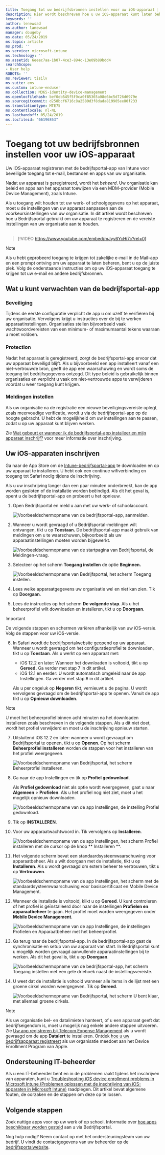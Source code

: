 ```yaml
---
title: Toegang tot uw bedrijfsbronnen instellen voor uw iOS-apparaat | Microsoft Docs
description: Hier wordt beschreven hoe u uw iOS-apparaat kunt laten beheren door Intune
keywords: ''
author: lenewsad
ms.author: lanewsad
manager: dougeby
ms.date: 05/24/2019
ms.topic: article
ms.prod: ''
ms.service: microsoft-intune
ms.technology: ''
ms.assetid: 6eeec7aa-1b07-4ce3-894c-13e09b89bdd4
searchScope:
- User help
ROBOTS: ''
ms.reviewer: tisilv
ms.suite: ems
ms.custom: intune-enduser
ms.collection: M365-identity-device-management
ms.openlocfilehash: bef0eb545f5f0ca0f85365a08e6bc5d726d6979e
ms.sourcegitcommit: d258bcf6716c8a2589d3f8dada819905ee80f233
ms.translationtype: MTE75
ms.contentlocale: nl-NL
ms.lasthandoff: 05/24/2019
ms.locfileid: "66196863"
---
```

# <a name="set-up-ios-device-access-to-your-company-resources"></a>Toegang tot uw bedrijfsbronnen instellen voor uw iOS-apparaat  

Uw iOS-apparaat registreren met de bedrijfsportal-app van Intune voor beveiligde toegang tot e-mail, bestanden en apps van uw organisatie.

Nadat uw apparaat is geregistreerd, wordt het *beheerd*. Uw organisatie kan beleid en apps aan het apparaat toewijzen via een MDM-provider (Mobile Device Management), zoals Intune.  

Als u toegang wilt houden tot uw werk- of schoolgegevens op het apparaat, moet u de instellingen van uw apparaat aanpassen aan de voorkeursinstellingen van uw organisatie. In dit artikel wordt beschreven hoe u Bedrijfsportal gebruikt om uw apparaat te registreren en de vereiste instellingen van uw organisatie aan te houden.  
</br>
> [!VIDEO https://www.youtube.com/embed/mJyv6YcHi7c?rel=0]

> [!NOTE]
> Als u hebt geprobeerd toegang te krijgen tot zakelijke e-mail in de Mail-app en een prompt ontving om uw apparaat te laten beheren, bent u op de juiste plek. Volg de onderstaande instructies om op uw iOS-apparaat toegang te krijgen tot uw e-mail en andere bedrijfsbronnen.  

## <a name="what-to-expect-from-the-company-portal-app"></a>Wat u kunt verwachten van de bedrijfsportal-app  

### <a name="security"></a>Beveiliging  
Tijdens de eerste configuratie verplicht de app u om uzelf te verifiëren bij uw organisatie. Vervolgens krijgt u instructies over de bij te werken apparaatinstellingen. Organisaties stellen bijvoorbeeld vaak wachtwoordvereisten van een minimum- of maximumaantal tekens waaraan u moet voldoen.

### <a name="protection"></a>Protection  
Nadat het apparaat is geregistreerd, zorgt de bedrijfsportal-app ervoor dat uw apparaat beveiligd blijft. Als u bijvoorbeeld een app installeert vanaf een niet-vertrouwde bron, geeft de app een waarschuwing en wordt soms de toegang tot bedrijfsgegevens ontzegd. Dit type beleid is gebruikelijk binnen organisaties en verplicht u vaak om niet-vertrouwde apps te verwijderen voordat u weer toegang kunt krijgen.  

### <a name="setting-notifications"></a>Meldingen instellen  
Als uw organisatie na de registratie een nieuwe beveiligingsvereiste oplegt, zoals meervoudige verificatie, wordt u via de bedrijfsportal-app op de hoogte gebracht. U hebt de mogelijkheid om uw instellingen aan te passen, zodat u op uw apparaat kunt blijven werken.  

Zie [Wat gebeurt er wanneer ik de bedrijfsportal-app installeer en mijn apparaat inschrijf?](https://docs.microsoft.com//intune-user-help/what-happens-if-you-install-the-company-portal-app-and-enroll-your-device-in-intune-ios) voor meer informatie over inschrijving.  

## <a name="enroll-your-ios-device"></a>Uw iOS-apparaten inschrijven  

Ga naar de App Store om de [Intune-bedrijfsportal-app](install-and-sign-in-to-the-intune-company-portal-app-ios.md) te downloaden en op uw apparaat te installeren. U hebt ook een continue wifiverbinding en toegang tot Safari nodig tijdens de inschrijving. 

Als u uw inschrijving langer dan een paar minuten onderbreekt, kan de app worden gesloten of de installatie worden beëindigd. Als dit het geval is, opent u de bedrijfsportal-app en probeert u het opnieuw.  

1. Open Bedrijfsportal en meld u aan met uw werk- of schoolaccount. 

    ![Voorbeeldschermopname van de bedrijfsportal-app, aanmelden.](./media/ios-01-cp-enroll-1903.PNG)  

2. Wanneer u wordt gevraagd of u Bedrijfsportal-meldingen wilt ontvangen, tikt u op **Toestaan.** De bedrijfsportal-app maakt gebruik van meldingen om u te waarschuwen, bijvoorbeeld als uw apparaatinstellingen moeten worden bijgewerkt. 

    ![Voorbeeldschermopname van de startpagina van Bedrijfsportal, de Meldingen-vraag.](./media/ios-04-cp-enroll-1903.PNG)  

3. Selecteer op het scherm **Toegang instellen** de optie **Beginnen.**  

     ![Voorbeeldschermopname van Bedrijfsportal, het scherm Toegang instellen.](./media/ios-05-cp-enroll-1903.PNG)  

4. Lees welke apparaatgegevens uw organisatie wel en niet kan zien. Tik op **Doorgaan**.  

5. Lees de instructies op het scherm **De volgende stap**. Als u het beheerprofiel wilt downloaden en installeren, tikt u op **Doorgaan**.  

 > [!IMPORTANT]
> De volgende stappen en schermen variëren afhankelijk van uw iOS-versie. Volg de stappen voor uw iOS-versie. 

6. In Safari wordt de bedrijfsportalwebsite geopend op uw apparaat. Wanneer u wordt gevraagd om het configuratieprofiel te downloaden, tikt u op **Toestaan**. Als u werkt op een apparaat met:  
    * iOS 12.2 en later: Wanneer het downloaden is voltooid, tikt u op **Gereed.** Ga verder met stap 7 in dit artikel.
    * iOS 12.1 en eerder: U wordt automatisch omgeleid naar de app Instellingen. Ga verder met stap 8 in dit artikel.  
 
    Als u per ongeluk op **Negeren** tikt, vernieuwt u de pagina. U wordt vervolgens gevraagd om de bedrijfsportal-app te openen. Vanuit de app tikt u op **Opnieuw downloaden**.

  > [!NOTE]
  > U moet het beheerprofiel binnen acht minuten na het downloaden installeren zoals beschreven in de volgende stappen. Als u dit niet doet, wordt het profiel verwijderd en moet u de inschrijving opnieuw starten.  

7. Uitsluitend iOS 12.2 en later: wanneer u wordt gevraagd om Bedrijfsportal te openen, tikt u op **Openen**. Op het scherm **Beheerprofiel installeren** worden de stappen voor het installeren van het profiel weergegeven.

    ![Voorbeeldschermopname van Bedrijfsportal, het scherm Beheerprofiel installeren.](./media/ios-1904-settings-icon.PNG)  

8. Ga naar de app Instellingen en tik op **Profiel gedownload**.  

    Als **Profiel gedownload** niet als optie wordt weergegeven, gaat u naar **Algemeen** > **Profielen**. Als u het profiel nog niet ziet, moet u het mogelijk opnieuw downloaden.  

    ![Voorbeeldschermopname van de app Instellingen, de instelling Profiel gedownload.](./media/ios-1904-settings-badge.PNG)  

9. Tik op **INSTALLEREN**.  
    
10. Voor uw apparaatwachtwoord in. Tik vervolgens op **Installeren**.    

    ![Voorbeeldschermopname van de app Instellingen, het scherm Profiel installeren met de cursor op de knop ** Installeren **.](./media/ios-1904-password-install.PNG)  


11. Het volgende scherm bevat een standaardsysteemwaarschuwing voor apparaatbeheer. Als u wilt doorgaan met de installatie, tikt u op **Installeren**. Als u wordt gevraagd om extern beheer te vertrouwen, tikt u op **Vertrouwen**.  

    ![Voorbeeldschermopname van de app Instellingen, het scherm met de standaardsysteemwaarschuwing voor basiscertificaat en Mobile Device Management.](./media/ios-15-cp-enroll-1903.PNG)  

12. Wanneer de installatie is voltooid, klikt u op **Gereed**. U kunt controleren of het profiel is geïnstalleerd door naar de instellingen **Profielen en apparaatbeheer** te gaan. Het profiel moet worden weergegeven onder **Mobile Device Management**.   

    ![Voorbeeldschermopname van de app Instellingen, de instellingen Profielen en Apparaatbeheer met het beheerprofiel.](./media/ios-00-cp-enroll-1903.PNG)  

13. Ga terug naar de bedrijfsportal-app. In de bedrijfsportal-app gaat de synchronisatie en setup van uw apparaat van start. In Bedrijfsportal kunt u mogelijk worden gevraagd aanvullende apparaatinstellingen bij te werken. Als dit het geval is, tikt u op **Doorgaan**.  

    ![Voorbeeldschermopname van de bedrijfsportal-app, het scherm Toegang instellen met een gele driehoek naast de instellingsvereiste.](./media/ios-12-cp-enroll-1903.PNG)  

14. U weet dat de installatie is voltooid wanneer alle items in de lijst met een groene cirkel worden weergegeven. Tik op **Gereed**.   
    
    ![Voorbeeldschermopname van Bedrijfsportal, het scherm U bent klaar, met allemaal groene cirkels.](./media/ios-13-cp-enroll-1903.PNG)  

> [!Note]
> Als uw organisatie bel- en datalimieten hanteert, of u een apparaat geeft dat bedrijfseigendom is, moet u mogelijk nog enkele andere stappen uitvoeren. Zie [Uw app registreren bij Telecom Expense Management](enroll-your-device-with-telecom-expense-management-ios.md) als u wordt gevraagd om de app **Datalert** te installeren. Ontdek [hoe u uw bedrijfsapparaat registreert](enroll-your-device-dep-ios.md) als uw organisatie meedoet aan het Device Enrollment Program van Apple.  

## <a name="it-administrator-support"></a>Ondersteuning IT-beheerder  
Als u een IT-beheerder bent en in de problemen raakt tijdens het inschrijven van apparaten, kunt u [Troubleshooting iOS device enrollment problems in Microsoft Intune (Problemen oplossen met de inschrijving van iOS-apparaten in Microsoft Intune)](https://support.microsoft.com/en-us/help/4039809) raadplegen. Dit artikel bevat algemene fouten, de oorzaken en de stappen om deze op te lossen.  

## <a name="next-steps"></a>Volgende stappen  
Zoek nuttige apps voor op uw werk of op school. Informatie over [hoe apps beschikbaar worden gesteld](use-managed-apps-on-your-device-ios.md) aan u via Bedrijfsportal.  

Nog hulp nodig? Neem contact op met het ondersteuningsteam van uw bedrijf. U vindt de contactgegevens van uw beheerder op de [bedrijfsportalwebsite](https://go.microsoft.com/fwlink/?linkid=2010980).  
